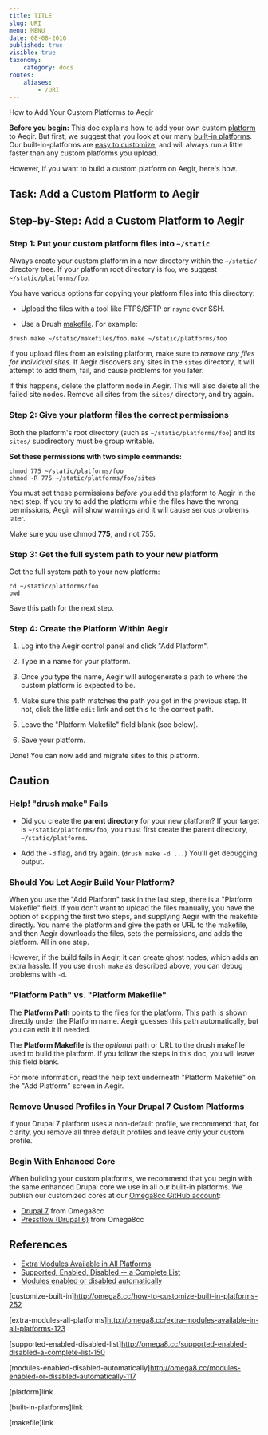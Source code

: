 ```yaml
---
title: TITLE
slug: URI
menu: MENU
date: 08-08-2016
published: true
visible: true
taxonomy:
    category: docs
routes:
    aliases:
        - /URI
---
```

How to Add Your Custom Platforms to Aegir

**Before you begin:** This doc explains how to add your own custom
[platform](platform) to Aegir. But first, we suggest that you look at
our many [built-in platforms](built-in-platforms). Our
built-in-platforms are [easy to customize](customize-built-in), and
will always run a little faster than any custom platforms you upload.

However, if you want to build a custom platform on Aegir, here's how.

Task: Add a Custom Platform to Aegir
------------------------------------

Step-by-Step: Add a Custom Platform to Aegir
--------------------------------------------

### Step 1: Put your custom platform files into `~/static`

Always create your custom platform in a new directory within the
`~/static/` directory tree. If your platform root directory is `foo`,
we suggest `~/static/platforms/foo`.

You have various options for copying your platform files into this
directory:

-   Upload the files with a tool like FTPS/SFTP or `rsync` over SSH.

-   Use a Drush [makefile](makefile). For example:

`drush make ~/static/makefiles/foo.make ~/static/platforms/foo`

If you upload files from an existing platform, make sure to *remove
any files for individual sites*. If Aegir discovers any sites in the
`sites` directory, it will attempt to add them, fail, and cause
problems for you later.

If this happens, delete the platform node in Aegir. This will also
delete all the failed site nodes. Remove all sites from the `sites/`
directory, and try again.

### Step 2: Give your platform files the correct permissions

Both the platform's root directory (such as
`~/static/platforms/foo`) and its `sites/` subdirectory must be group
writable.

**Set these permissions with two simple commands:**

    chmod 775 ~/static/platforms/foo
    chmod -R 775 ~/static/platforms/foo/sites

You must set these permissions *before* you add the platform to Aegir
in the next step. If you try to add the platform while the files have
the wrong permissions, Aegir will show warnings and it will cause
serious problems later.

Make sure you use chmod **775**, and not 755.

### Step 3: Get the full system path to your new platform

Get the full system path to your new platform:

    cd ~/static/platforms/foo
    pwd

Save this path for the next step.

### Step 4: Create the Platform Within Aegir

1.  Log into the Aegir control panel and click "Add Platform".

1.  Type in a name for your platform.

1.  Once you type the name, Aegir will autogenerate a path
    to where the custom platform is expected to be.

1.  Make sure this path matches the path you got in the previous step.
    If not, click the little `edit` link
    and set this to the correct path.

1.  Leave the "Platform Makefile" field blank (see below).

1.  Save your platform.

Done! You can now add and migrate sites to this platform.

Caution
-------

### Help! "drush make" Fails

-   Did you create the **parent directory** for your new platform? If
    your
    target is `~/static/platforms/foo`, you must first create the
    parent
    directory, `~/static/platforms`.

-   Add the `-d` flag, and try again. (`drush make -d ...`) You'll get
    debugging output.

### Should You Let Aegir Build Your Platform?

When you use the "Add Platform" task in the last step, there is a
"Platform Makefile" field. If you don't want to upload the files
manually, you have the option of skipping the first two steps, and
supplying Aegir with the makefile directly. You name the platform and
give the path or URL to the makefile, and then Aegir downloads the
files, sets the permissions, and adds the platform. All in one step.

However, if the build fails in
Aegir, it can create ghost nodes, which adds an extra hassle.
If you use `drush make` as described above, you can debug problems with
`-d`.

### "Platform Path" vs. "Platform Makefile"

The **Platform Path** points to the files for the platform. This path
is
shown directly under the Platform name. Aegir guesses this path
automatically, but you can edit it if needed.

The **Platform Makefile** is the *optional* path or URL to the drush
makefile used to build the platform. If you follow the steps in this
doc, you will leave this field blank.

For more information, read the help text underneath "Platform
Makefile" on the "Add Platform" screen in Aegir.

### Remove Unused Profiles in Your Drupal 7 Custom Platforms

If your Drupal 7 platform uses a non-default profile, we recommend
that, for clarity, you remove all three default profiles and leave
only your custom profile.

### Begin With Enhanced Core

When building your custom platforms, we recommend that you
begin with the same enhanced Drupal core we use in all our built-in
platforms. We publish our customized cores at our [Omega8cc GitHub
account](https://github.com/omega8cc/):

-   [Drupal 7](https://github.com/omega8cc/7x/) from Omega8cc
-   [Pressflow (Drupal 6)](https://github.com/omega8cc/pressflow6/) from
    Omega8cc

References
----------

-   [Extra Modules Available in All
    Platforms](extra-modules-all-platforms)
-   [Supported, Enabled, Disabled -- a Complete
    List](supported-enabled-disabled-list)
-   [Modules enabled or disabled
    automatically](modules-enabled-disabled-automatically)

[customize-built-in]http://omega8.cc/how-to-customize-built-in-platforms-252

[extra-modules-all-platforms]http://omega8.cc/extra-modules-available-in-all-platforms-123

[supported-enabled-disabled-list]http://omega8.cc/supported-enabled-disabled-a-complete-list-150

[modules-enabled-disabled-automatically]http://omega8.cc/modules-enabled-or-disabled-automatically-117

[platform]link

[built-in-platforms]link

[makefile]link
